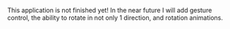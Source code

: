 This application is not finished yet!
In the near future I will add gesture control, the ability to rotate in not only 1 direction, and rotation animations.

